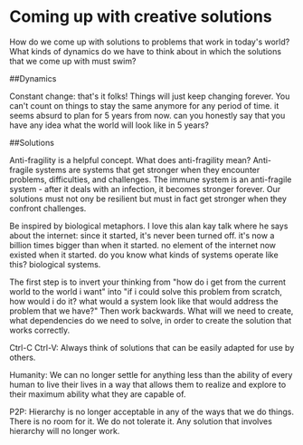 # Coming up with creative solutions

How do we come up with solutions to problems that work in today's world? What kinds of dynamics do we have to think about in which the solutions that we come up with must swim?

##Dynamics

Constant change: that's it folks! Things will just keep changing forever. You can't count on things to stay the same anymore for any period of time. it seems absurd to plan for 5 years from now. can you honestly say that you have any idea what the world will look like in 5 years?

##Solutions

Anti-fragility is a helpful concept. What does anti-fragility mean? Anti-fragile systems are systems that get stronger when they encounter problems, difficulties, and challenges. The immune system is an anti-fragile system - after it deals with an infection, it becomes stronger forever. Our solutions must not ony be resilient but must in fact get stronger when they confront challenges. 

Be inspired by biological metaphors. I love this alan kay talk where he says about the internet: since it started, it's never been turned off. it's now a billion times bigger than when it started. no element of the internet now existed when it started. do you know what kinds of systems operate like this? biological systems.

The first step is to invert your thinking from "how do i get from the current world to the world i want" into "if i could solve this problem from scratch, how would i do it? what would a system look like that would address the problem that we have?" Then work backwards. What will we need to create, what dependencies do we need to solve, in order to create the solution that works correctly.

Ctrl-C Ctrl-V: Always think of solutions that can be easily adapted for use by others.

Humanity: We can no longer settle for anything less than the ability of every human to live their lives in a way that allows them to realize and explore to their maximum ability what they are capable of.

P2P: Hierarchy is no longer acceptable in any of the ways that we do things. There is no room for it. We do not tolerate it. Any solution that involves hierarchy will no longer work.


